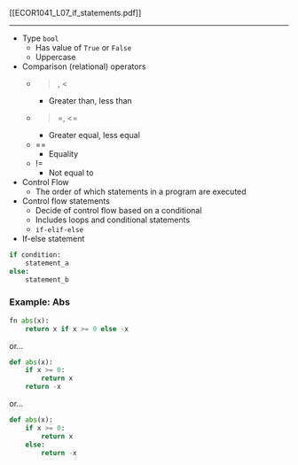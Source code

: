 [[ECOR1041_L07_if_statements.pdf]]

---

- Type `bool`
	- Has value of `True` or `False`
	- Uppercase
- Comparison (relational) operators
	- >, <
		- Greater than, less than
	- >=, <=
		- Greater equal, less equal
	- ==
		- Equality
	- !=
		- Not equal to
- Control Flow
	- The order of which statements in a program are executed
- Control flow statements
	- Decide of control flow based on a conditional
	- Includes loops and conditional statements
	- `if-elif-else`
- If-else statement
```python
if condition:
	statement_a
else:
	statement_b
```

### Example: Abs
```python
fn abs(x):
	return x if x >= 0 else -x
```

or...

```python
def abs(x):
	if x >= 0:
		return x
	return -x
```

or...

```python
def abs(x):
	if x >= 0:
		return x
	else:
		return -x
```
